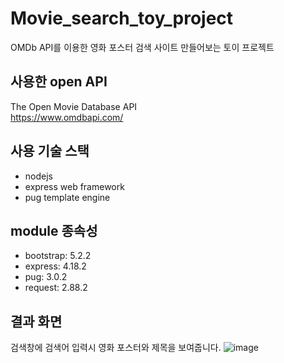 # Movie_search_toy_project
OMDb API를 이용한 영화 포스터 검색 사이트 만들어보는 토이 프로젝트


## 사용한 open API

The Open Movie Database API  
https://www.omdbapi.com/

## 사용 기술 스택
- nodejs 
- express web framework
- pug template engine

## module 종속성
- bootstrap: 5.2.2
- express: 4.18.2
- pug: 3.0.2
- request: 2.88.2

## 결과 화면

검색창에 검색어 입력시 영화 포스터와 제목을 보여줍니다.
![image](https://user-images.githubusercontent.com/68600592/196192713-7b728824-dabc-401e-8713-95053d70c3bb.png)
